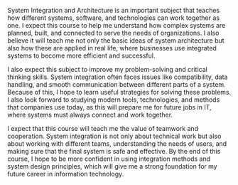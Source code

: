 System Integration and Architecture is an important subject that teaches how different systems, software, and technologies can work together as one. I expect this course to help me understand how complex systems are planned, built, and connected to serve the needs of organizations. I also believe it will teach me not only the basic ideas of system architecture but also how these are applied in real life, where businesses use integrated systems to become more efficient and successful.

I also expect this subject to improve my problem-solving and critical thinking skills. System integration often faces issues like compatibility, data handling, and smooth communication between different parts of a system. Because of this, I hope to learn useful strategies for solving these problems. I also look forward to studying modern tools, technologies, and methods that companies use today, as this will prepare me for future jobs in IT, where systems must always connect and work together.

I expect that this course will teach me the value of teamwork and cooperation. System integration is not only about technical work but also about working with different teams, understanding the needs of users, and making sure that the final system is safe and effective. By the end of this course, I hope to be more confident in using integration methods and system design principles, which will give me a strong foundation for my future career in information technology.
